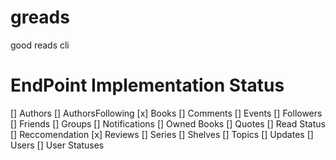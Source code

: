 # greads
good reads cli

# EndPoint Implementation Status
[] Authors
[] AuthorsFollowing
[x] Books
[] Comments
[] Events
[] Followers
[] Friends
[] Groups
[] Notifications
[] Owned Books
[] Quotes
[] Read Status
[] Reccomendation
[x] Reviews
[] Series
[] Shelves
[] Topics
[] Updates
[] Users
[] User Statuses

